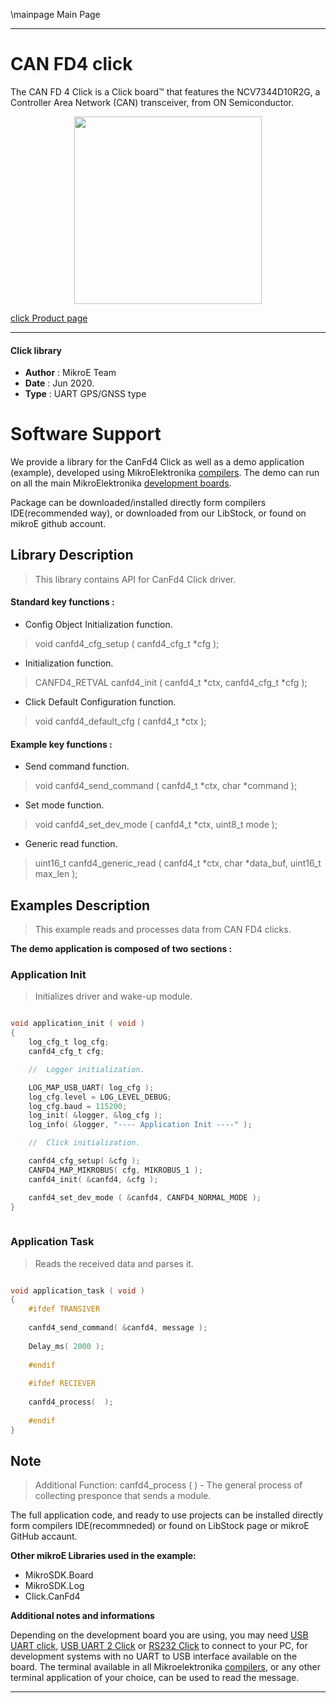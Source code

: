 \mainpage Main Page
 
---
# CAN FD4 click

The CAN FD 4 Click is a Click board™ that features the NCV7344D10R2G, a Controller Area Network (CAN) transceiver, from ON Semiconductor.

<p align="center">
  <img src="@{CLICK_IMAGE_LINK}" height=300px>
</p>

[click Product page](https://www.mikroe.com/can-fd-4-click)

---


#### Click library 

- **Author**        : MikroE Team
- **Date**          : Jun 2020.
- **Type**          : UART GPS/GNSS type


# Software Support

We provide a library for the CanFd4 Click 
as well as a demo application (example), developed using MikroElektronika 
[compilers](http://shop.mikroe.com/compilers). 
The demo can run on all the main MikroElektronika [development boards](http://shop.mikroe.com/development-boards).

Package can be downloaded/installed directly form compilers IDE(recommended way), or downloaded from our LibStock, or found on mikroE github account. 

## Library Description

> This library contains API for CanFd4 Click driver.

#### Standard key functions :

- Config Object Initialization function.
> void canfd4_cfg_setup ( canfd4_cfg_t *cfg ); 
 
- Initialization function.
> CANFD4_RETVAL canfd4_init ( canfd4_t *ctx, canfd4_cfg_t *cfg );

- Click Default Configuration function.
> void canfd4_default_cfg ( canfd4_t *ctx );


#### Example key functions :

- Send command function.
> void canfd4_send_command ( canfd4_t *ctx, char *command );
 
- Set mode function.
> void canfd4_set_dev_mode ( canfd4_t *ctx, uint8_t mode );

- Generic read function.
> uint16_t canfd4_generic_read ( canfd4_t *ctx, char *data_buf, uint16_t max_len );

## Examples Description

> This example reads and processes data from CAN FD4 clicks.

**The demo application is composed of two sections :**

### Application Init 

> Initializes driver and wake-up module.

```c

void application_init ( void )
{
    log_cfg_t log_cfg;
    canfd4_cfg_t cfg;

    //  Logger initialization.

    LOG_MAP_USB_UART( log_cfg );
    log_cfg.level = LOG_LEVEL_DEBUG;
    log_cfg.baud = 115200;
    log_init( &logger, &log_cfg );
    log_info( &logger, "---- Application Init ----" );

    //  Click initialization.

    canfd4_cfg_setup( &cfg );
    CANFD4_MAP_MIKROBUS( cfg, MIKROBUS_1 );
    canfd4_init( &canfd4, &cfg );

    canfd4_set_dev_mode ( &canfd4, CANFD4_NORMAL_MODE );
}
  
```

### Application Task

> Reads the received data and parses it.

```c

void application_task ( void )
{
    #ifdef TRANSIVER
    
    canfd4_send_command( &canfd4, message );
        
    Delay_ms( 2000 );
    
    #endif
     
    #ifdef RECIEVER
    
    canfd4_process(  );
     
    #endif
}

```

## Note

>  Additional Function:
>       canfd4_process ( ) - The general process of collecting presponce 
>                            that sends a module.

The full application code, and ready to use projects can be  installed directly form compilers IDE(recommneded) or found on LibStock page or mikroE GitHub accaunt.

**Other mikroE Libraries used in the example:** 

- MikroSDK.Board
- MikroSDK.Log
- Click.CanFd4

**Additional notes and informations**

Depending on the development board you are using, you may need 
[USB UART click](http://shop.mikroe.com/usb-uart-click), 
[USB UART 2 Click](http://shop.mikroe.com/usb-uart-2-click) or 
[RS232 Click](http://shop.mikroe.com/rs232-click) to connect to your PC, for 
development systems with no UART to USB interface available on the board. The 
terminal available in all Mikroelektronika 
[compilers](http://shop.mikroe.com/compilers), or any other terminal application 
of your choice, can be used to read the message.



---
